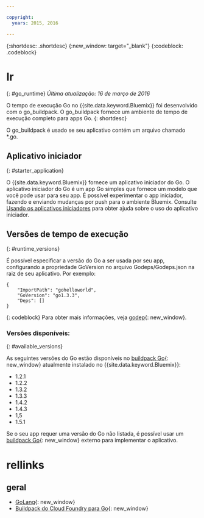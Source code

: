 ```yaml
---

copyright:
  years: 2015, 2016

---
```


{:shortdesc: .shortdesc}
{:new_window: target="_blank"}
{:codeblock: .codeblock}


# Ir
{: #go_runtime}
*Última atualização: 16 de março de 2016*

O tempo de execução Go no {{site.data.keyword.Bluemix}} foi desenvolvido com o go_buildpack.
O go_buildpack fornece um ambiente de tempo de execução completo para apps Go.
{: shortdesc}

O go_buildpack é usado se seu aplicativo contém um arquivo chamado *.go.

## Aplicativo iniciador
{: #starter_application}

O {{site.data.keyword.Bluemix}} fornece um aplicativo iniciador do Go.  O aplicativo iniciador do Go é um app Go simples que fornece
um modelo que você pode usar para seu app. É possível experimentar o app iniciador, fazendo e enviando mudanças por push para o ambiente
Bluemix. Consulte [Usando os aplicativos iniciadores](../../cfapps/starter_app_usage.html) para obter ajuda sobre o uso do
aplicativo iniciador.

## Versões de tempo de execução
{: #runtime_versions}

É possível especificar a versão do Go a ser usada por seu app, configurando a propriedade GoVersion no arquivo
Godeps/Godeps.json na raiz de seu aplicativo. Por exemplo:

```
{
	"ImportPath": "gohelloworld",
	"GoVersion": "go1.3.3",
	"Deps": []
}
```
{: codeblock}
Para obter mais informações, veja [godep](https://github.com/tools/godep){: new_window}.

### Versões disponíveis:
{: #available_versions}

As seguintes versões do Go estão disponíveis no [buildpack Go](https://github.com/cloudfoundry/go-buildpack/releases/tag/v1.6.2){: new_window}
atualmente instalado no {{site.data.keyword.Bluemix}}:

* 1.2.1
* 1.2.2
* 1.3.2
* 1.3.3
* 1.4.2
* 1.4.3
* 1,5
* 1.5.1

Se o seu app requer uma versão do Go não listada,
é possível usar um [buildpack Go](https://github.com/cloudfoundry/go-buildpack.git){: new_window} externo para implementar o aplicativo.

# rellinks
## geral
* [GoLang](http://golang.org/){: new_window}
* [Buildpack do Cloud Foundry para Go](https://github.com/cloudfoundry/go-buildpack){: new_window}
